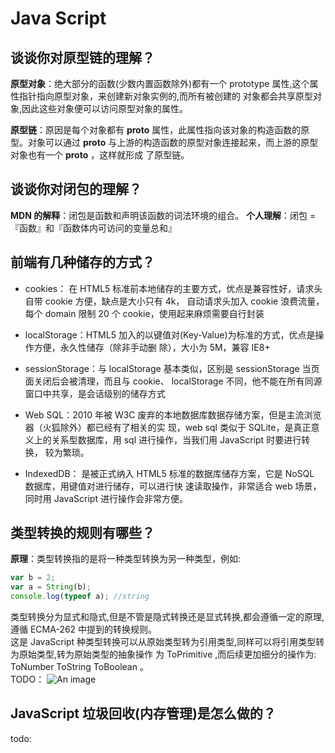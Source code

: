 # Java Script

## 谈谈你对原型链的理解？

**原型对象**：绝⼤部分的函数(少数内置函数除外)都有⼀个 prototype 属性,这个属性指针指向原型对象，来创建新对象实例的,⽽所有被创建的 对象都会共享原型对象,因此这些对象便可以访问原型对象的属性。

**原型链**：原因是每个对象都有 **proto** 属性，此属性指向该对象的构造函数的原型。对象可以通过 **proto** 与上游的构造函数的原型对象连接起来，⽽上游的原型对象也有⼀个 **proto** ，这样就形成 了原型链。

## 谈谈你对闭包的理解？

**MDN 的解释**：闭包是函数和声明该函数的词法环境的组合。
**个人理解**：闭包 =『函数』和『函数体内可访问的变量总和』

## 前端有⼏种储存的⽅式？

- cookies： 在 HTML5 标准前本地储存的主要⽅式，优点是兼容性好，请求头⾃带 cookie ⽅便，缺点是⼤⼩只有 4k， ⾃动请求头加⼊ cookie 浪费流量，每个 domain 限制 20 个 cookie，使⽤起来麻烦需要⾃⾏封装

- localStorage：HTML5 加⼊的以键值对(Key-Value)为标准的⽅式，优点是操作⽅便，永久性储存（除⾮⼿动删 除），⼤⼩为 5M，兼容 IE8+

- sessionStorage：与 localStorage 基本类似，区别是 sessionStorage 当⻚⾯关闭后会被清理，⽽且与 cookie、 localStorage 不同，他不能在所有同源窗⼝中共享，是会话级别的储存⽅式

- Web SQL：2010 年被 W3C 废弃的本地数据库数据存储⽅案，但是主流浏览器（⽕狐除外）都已经有了相关的实 现，web sql 类似于 SQLite，是真正意义上的关系型数据库，⽤ sql 进⾏操作，当我们⽤ JavaScript 时要进⾏转换， 较为繁琐。

- IndexedDB： 是被正式纳⼊ HTML5 标准的数据库储存⽅案，它是 NoSQL 数据库，⽤键值对进⾏储存，可以进⾏快 速读取操作，⾮常适合 web 场景，同时⽤ JavaScript 进⾏操作会⾮常⽅便。

## 类型转换的规则有哪些？

**原理**：类型转换指的是将⼀种类型转换为另⼀种类型，例如:

```js
var b = 2;
var a = String(b);
console.log(typeof a); //string
```

类型转换分为显式和隐式,但是不管是隐式转换还是显式转换,都会遵循⼀定的原理,遵循 ECMA-262 中提到的转换规则。  
这是 JavaScript 种类型转换可以从原始类型转为引⽤类型,同样可以将引⽤类型转为原始类型,转为原始类型的抽象操作 为 ToPrimitive ,⽽后续更加细分的操作为: ToNumber ToString ToBoolean 。  
TODO：
![An image](/1.jpeg)

## JavaScript 垃圾回收(内存管理)是怎么做的？

todo:
